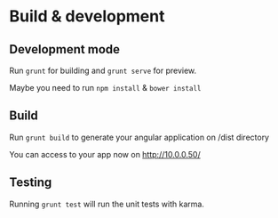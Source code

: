 Build & development
===================

Development mode
----------------

Run `grunt` for building and `grunt serve` for preview.

Maybe you need to run `npm install` & `bower install`

Build
-----
 
Run `grunt build` to generate your angular application on /dist directory


You can access to your app now on http://10.0.0.50/


Testing
-------

Running `grunt test` will run the unit tests with karma.
